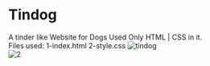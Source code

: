 # Tindog
A tinder like Website for Dogs
Used Only HTML | CSS in it.\
Files used:
1-index.html
2-style.css
![tindog](https://user-images.githubusercontent.com/76509849/174449451-ef8b2c58-4f1a-4ff6-8cf0-2f6bb08c2eb8.jpg)\
![2](https://user-images.githubusercontent.com/76509849/175530037-9737917a-6e92-427b-a475-665f9ab5155d.jpg)


